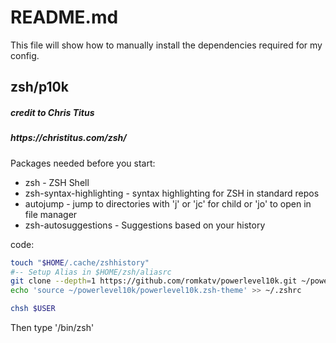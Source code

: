 <h1>README.md</h1>
This file will show how to manually install the dependencies required for my config.


## zsh/p10k
<h5>credit to Chris Titus</h5>
<h5>https://christitus.com/zsh/</h5>


Packages needed before you start:
* zsh - ZSH Shell
* zsh-syntax-highlighting - syntax highlighting for ZSH in standard repos
* autojump - jump to directories with 'j' or 'jc' for child or 'jo' to open in file manager 
* zsh-autosuggestions - Suggestions based on your history

code:
  ```sh
  touch "$HOME/.cache/zshhistory"
  #-- Setup Alias in $HOME/zsh/aliasrc
  git clone --depth=1 https://github.com/romkatv/powerlevel10k.git ~/powerlevel10k
  echo 'source ~/powerlevel10k/powerlevel10k.zsh-theme' >> ~/.zshrc
  ```

  ```sh
  chsh $USER
  ```
Then type '/bin/zsh'

